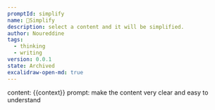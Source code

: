 ```yaml
---
promptId: simplify
name: 👼Simplify
description: select a content and it will be simplified.
author: Noureddine
tags:
  - thinking
  - writing
version: 0.0.1
state: Archived
excalidraw-open-md: true
---
```

content: 
{{context}}
prompt:
make the content very clear and easy to understand